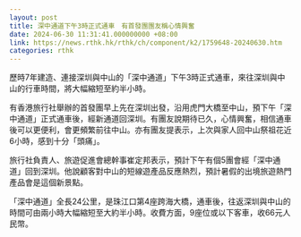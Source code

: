 ```yaml
---
layout: post
title: 深中通道下午3時正式通車　有首發團團友稱心情興奮
date: 2024-06-30 11:31:41.000000000 +08:00
link: https://news.rthk.hk/rthk/ch/component/k2/1759648-20240630.htm
categories: rthk
---
```


歷時7年建造、連接深圳與中山的「深中通道」下午3時正式通車，來往深圳與中山的行車時間，將大幅縮短至約半小時。

有香港旅行社舉辦的首發團早上先在深圳出發，沿用虎門大橋至中山，預下午「深中通道」正式通車後，經新通道回深圳。有團友說期待已久，心情興奮，相信通車後可以更便利，會更頻繁前往中山。亦有團友提表示，上次與家人回中山祭祖花近6小時，感到十分「頭痛」。

旅行社負責人、旅遊促進會總幹事崔定邦表示，預計下午有個5團會經「深中通道」回到深圳。他說顧客對中山的短線遊產品反應熱烈，預計暑假的出境旅遊熱門產品會是這個新景點。

「深中通道」全長24公里，是珠江口第4座跨海大橋，通車後，往返深圳與中山的時間可由兩小時大幅縮短至大約半小時。收費方面，9座位或以下客車，收66元人民幣。

